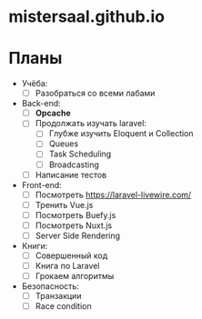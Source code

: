 # mistersaal.github.io

# Планы
- Учёба:
  - [ ] Разобраться со всеми лабами
- Back-end:
  - [ ] **Opcache**
  - [ ] Продолжать изучать laravel:
    - [ ] Глубже изучить Eloquent и Collection
    - [ ] Queues
    - [ ] Task Scheduling
    - [ ] Broadcasting
  - [ ] Написание тестов
- Front-end:
  - [ ] Посмотреть https://laravel-livewire.com/
  - [ ] Тренить Vue.js
  - [ ] Посмотреть Buefy.js
  - [ ] Посмотреть Nuxt.js
  - [ ] Server Side Rendering
- Книги:
  - [ ] Совершенный код
  - [ ] Книга по Laravel
  - [ ] Грокаем алгоритмы
- Безопасность:
  - [ ] Транзакции
  - [ ] Race condition
